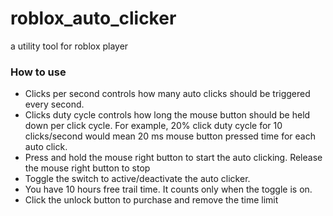 # roblox_auto_clicker
a utility tool for roblox player

### How to use

- Clicks per second controls how many auto clicks should be triggered every second.
- Clicks duty cycle controls how long the mouse button should be held down per click cycle. For example, 20% click duty cycle for 10 clicks/second would mean 20 ms mouse button pressed time for each auto click.
- Press and hold the mouse right button to start the auto clicking. Release the mouse right button to stop
- Toggle the switch to active/deactivate the auto clicker.
- You have 10 hours free trail time. It counts only when the toggle is on.
- Click the unlock button to purchase and remove the time limit


